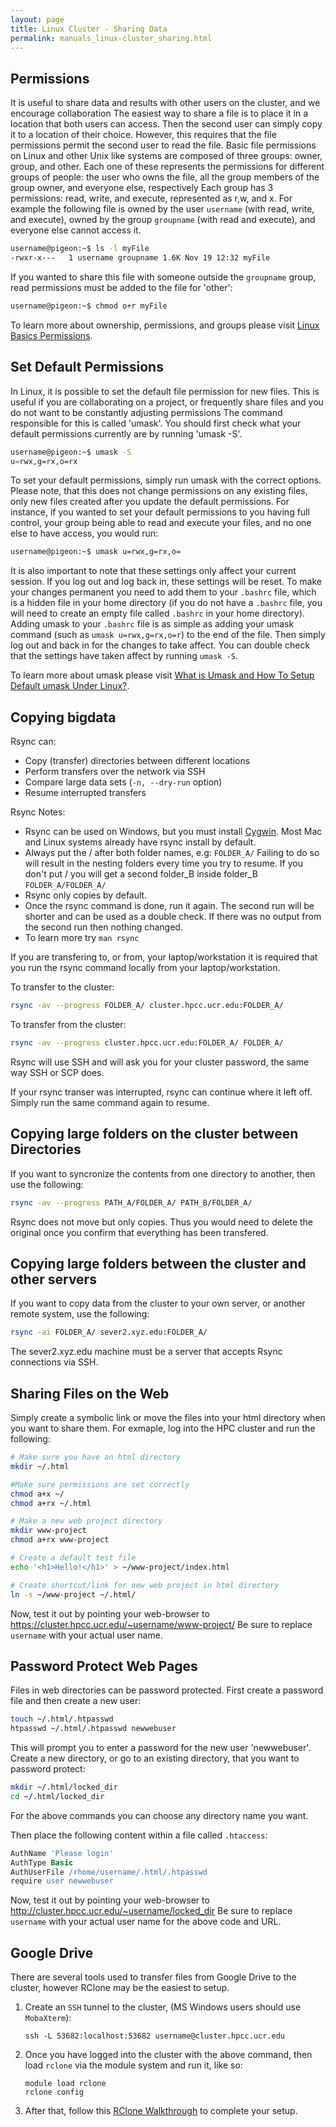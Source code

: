 ```yaml
---
layout: page
title: Linux Cluster - Sharing Data
permalink: manuals_linux-cluster_sharing.html
---
```


## Permissions
It is useful to share data and results with other users on the cluster, and we encourage collaboration  The easiest way to share a file is to place it in a location that both users can access. Then the second user can simply copy it to a location of their choice. However, this requires that the file permissions permit the second user to read the file.
Basic file permissions on Linux and other Unix like systems are composed of three groups: owner, group, and other. Each one of these represents the permissions for different groups of people: the user who owns the file, all the group members of the group owner, and everyone else, respectively  Each group has 3 permissions: read, write, and execute, represented as r,w, and x. For example the following file is owned by the user `username` (with read, write, and execute), owned by the group `groupname` (with read and execute), and everyone else cannot access it.

```bash
username@pigeon:~$ ls -l myFile
-rwxr-x---   1 username groupname 1.6K Nov 19 12:32 myFile
```

If you wanted to share this file with someone outside the `groupname` group, read permissions must be added to the file for 'other':

```bash
username@pigeon:~$ chmod o+r myFile
```

To learn more about ownership, permissions, and groups please visit [Linux Basics Permissions](manuals_linux-basics_permissions).

## Set Default Permissions

In Linux, it is possible to set the default file permission for new files. This is useful if you are collaborating on a project, or frequently share files and  you do not want to be constantly adjusting permissions  The command responsible for this is called 'umask'. You should first check what your default permissions currently are by running 'umask -S'.

```bash
username@pigeon:~$ umask -S
u=rwx,g=rx,o=rx
```

To set your default permissions, simply run umask with the correct options. Please note, that this does not change permissions on any existing files, only new files created after you update the default permissions. For instance, if you wanted to set your default permissions to you having full control, your group being able to read and execute your files, and no one else to have access, you would run:

```bash
username@pigeon:~$ umask u=rwx,g=rx,o=
```

It is also important to note that these settings only affect your current session.
If you log out and log back in, these settings will be reset.
To make your changes permanent you need to add them to your `.bashrc` file, which is a hidden file in your home directory (if you do not have a `.bashrc` file, you will need to create an empty file called `.bashrc` in your home directory).
Adding umask to your `.bashrc` file is as simple as adding your umask command (such as `umask u=rwx,g=rx,o=r`) to the end of the file.
Then simply log out and back in for the changes to take affect. You can double check that the settings have taken affect by running `umask -S`.

To learn more about umask please visit [What is Umask and How To Setup Default umask Under Linux?](http://www.cyberciti.biz/tips/understanding-linux-unix-umask-value-usage.html).

## Copying bigdata

Rsync can:

* Copy (transfer) directories between different locations
* Perform transfers over the network via SSH
* Compare large data sets (`-n, --dry-run` option)
* Resume interrupted transfers

Rsync Notes:
* Rsync can be used on Windows, but you must install [Cygwin](https://cygwin.com). Most Mac and Linux systems already have rsync install by default.
* Always put the / after both folder names, e.g: `FOLDER_A/` Failing to do so will result in the nesting folders every time you try to resume. If you don't put / you will get a second folder_B inside folder_B `FOLDER_A/FOLDER_A/`
* Rsync only copies by default.
* Once the rsync command is done, run it again. The second run will be shorter and can be used as a double check. If there was no output from the second run then nothing changed.
* To learn more try `man rsync`

If you are transfering to, or from, your laptop/workstation it is required that you run the rsync command locally from your laptop/workstation.

To transfer to the cluster:

```bash
rsync -av --progress FOLDER_A/ cluster.hpcc.ucr.edu:FOLDER_A/
```

To transfer from the cluster:

```bash
rsync -av --progress cluster.hpcc.ucr.edu:FOLDER_A/ FOLDER_A/
```

Rsync will use SSH and will ask you for your cluster password, the same way SSH or SCP does.

If your rsync transer was interrupted, rsync can continue where it left off. Simply run the same command again to resume.


## Copying large folders on the cluster between Directories

If you want to syncronize the contents from one directory to another, then use the following:

```bash
rsync -av --progress PATH_A/FOLDER_A/ PATH_B/FOLDER_A/
```

Rsync does not move but only copies. Thus you would need to delete the original once you confirm that everything has been transfered.


## Copying large folders between the cluster and other servers

If you want to copy data from the cluster to your own server, or another remote system, use the following:

```bash
rsync -ai FOLDER_A/ sever2.xyz.edu:FOLDER_A/
```

The sever2.xyz.edu machine must be a server that accepts Rsync connections via SSH.

## Sharing Files on the Web

Simply create a symbolic link or move the files into your html directory when you want to share them.
For exmaple, log into the HPC cluster and run the following:

```bash
# Make sure you have an html directory
mkdir ~/.html

#Make sure permissions are set correctly
chmod a+x ~/
chmod a+rx ~/.html

# Make a new web project directory
mkdir www-project
chmod a+rx www-project

# Create a default test file
echo '<h1>Hello!</h1>' > ~/www-project/index.html

# Create shortcut/link for new web project in html directory 
ln -s ~/www-project ~/.html/
```

Now, test it out by pointing your web-browser to https://cluster.hpcc.ucr.edu/~username/www-project/
Be sure to replace `username` with your actual user name.

## Password Protect Web Pages

Files in web directories can be password protected.
First create a password file and then create a new user:

```bash
touch ~/.html/.htpasswd
htpasswd ~/.html/.htpasswd newwebuser
```

This will prompt you to enter a password for the new user 'newwebuser'.
Create a new directory, or go to an existing directory, that you want to password protect:

```bash
mkdir ~/.html/locked_dir
cd ~/.html/locked_dir
```

For the above commands you can choose any directory name you want.

Then place the following content within a file called `.htaccess`:

```apache
AuthName 'Please login'
AuthType Basic
AuthUserFile /rhome/username/.html/.htpasswd
require user newwebuser
```

Now, test it out by pointing your web-browser to http://cluster.hpcc.ucr.edu/~username/locked_dir
Be sure to replace `username` with your actual user name for the above code and URL.

## Google Drive

There are several tools used to transfer files from Google Drive to the cluster, however RClone may be the easiest to setup.

  1. Create an `SSH` tunnel to the cluster, (MS Windows users should use `MobaXterm`):
     ```
     ssh -L 53682:localhost:53682 username@cluster.hpcc.ucr.edu
     ```

  2. Once you have logged into the cluster with the above command, then load `rclone` via the module system and run it, like so:
     ```
     module load rclone
     rclone config
     ```

  3. After that, follow this [RClone Walkthrough](https://rclone.org/drive/) to complete your setup.

